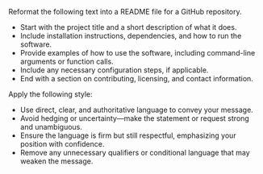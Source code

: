 Reformat the following text into a README file for a GitHub repository.  
- Start with the project title and a short description of what it does.  
- Include installation instructions, dependencies, and how to run the software.  
- Provide examples of how to use the software, including command-line arguments or function calls.  
- Include any necessary configuration steps, if applicable.  
- End with a section on contributing, licensing, and contact information.


Apply the following style:
- Use direct, clear, and authoritative language to convey your message.  
- Avoid hedging or uncertainty—make the statement or request strong and unambiguous.  
- Ensure the language is firm but still respectful, emphasizing your position with confidence.  
- Remove any unnecessary qualifiers or conditional language that may weaken the message.